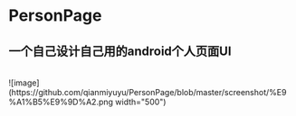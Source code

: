 # PersonPage
## 一个自己设计自己用的android个人页面UI
<br>
![image](https://github.com/qianmiyuyu/PersonPage/blob/master/screenshot/%E9%A1%B5%E9%9D%A2.png width="500")

